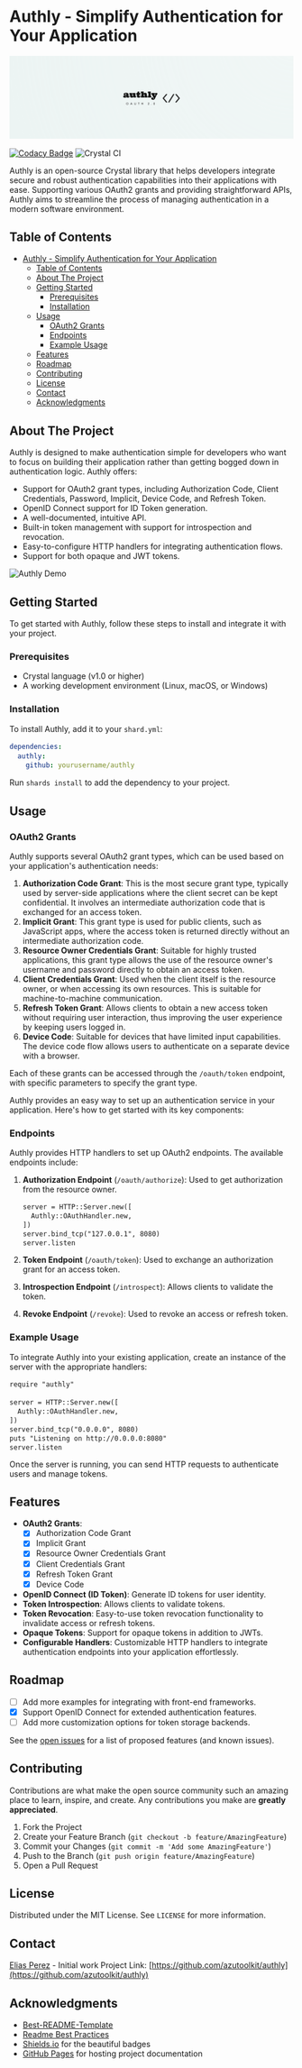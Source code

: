 # Authly - Simplify Authentication for Your Application

<div style="text-align:center"><img src="https://raw.githubusercontent.com/azutoolkit/authly/master/authly.png" /></div>

[![Codacy Badge](https://api.codacy.com/project/badge/Grade/747eef2e02594d40b63c9f05c6b94cd9)](https://app.codacy.com/manual/eliasjpr/authly?utm_source=github.com&utm_medium=referral&utm_content=eliasjpr/authly&utm_campaign=Badge_Grade_Settings) ![Crystal CI](https://github.com/eliasjpr/authly/workflows/Crystal%20CI/badge.svg?branch=master)

Authly is an open-source Crystal library that helps developers integrate secure and robust authentication capabilities into their applications with ease. Supporting various OAuth2 grants and providing straightforward APIs, Authly aims to streamline the process of managing authentication in a modern software environment.

## Table of Contents

- [Authly - Simplify Authentication for Your Application](#authly---simplify-authentication-for-your-application)
  - [Table of Contents](#table-of-contents)
  - [About The Project](#about-the-project)
  - [Getting Started](#getting-started)
    - [Prerequisites](#prerequisites)
    - [Installation](#installation)
  - [Usage](#usage)
    - [OAuth2 Grants](#oauth2-grants)
    - [Endpoints](#endpoints)
    - [Example Usage](#example-usage)
  - [Features](#features)
  - [Roadmap](#roadmap)
  - [Contributing](#contributing)
  - [License](#license)
  - [Contact](#contact)
  - [Acknowledgments](#acknowledgments)

## About The Project

Authly is designed to make authentication simple for developers who want to focus on building their application rather than getting bogged down in authentication logic. Authly offers:

- Support for OAuth2 grant types, including Authorization Code, Client Credentials, Password, Implicit, Device Code, and Refresh Token.
- OpenID Connect support for ID Token generation.
- A well-documented, intuitive API.
- Built-in token management with support for introspection and revocation.
- Easy-to-configure HTTP handlers for integrating authentication flows.
- Support for both opaque and JWT tokens.

![Authly Demo](images/demo.gif)

## Getting Started

To get started with Authly, follow these steps to install and integrate it with your project.

### Prerequisites

- Crystal language (v1.0 or higher)
- A working development environment (Linux, macOS, or Windows)

### Installation

To install Authly, add it to your `shard.yml`:

```yaml
dependencies:
  authly:
    github: yourusername/authly
```

Run `shards install` to add the dependency to your project.

## Usage

### OAuth2 Grants

Authly supports several OAuth2 grant types, which can be used based on your application's authentication needs:

1. **Authorization Code Grant**: This is the most secure grant type, typically used by server-side applications where the client secret can be kept confidential. It involves an intermediate authorization code that is exchanged for an access token.
2. **Implicit Grant**: This grant type is used for public clients, such as JavaScript apps, where the access token is returned directly without an intermediate authorization code.
3. **Resource Owner Credentials Grant**: Suitable for highly trusted applications, this grant type allows the use of the resource owner's username and password directly to obtain an access token.
4. **Client Credentials Grant**: Used when the client itself is the resource owner, or when accessing its own resources. This is suitable for machine-to-machine communication.
5. **Refresh Token Grant**: Allows clients to obtain a new access token without requiring user interaction, thus improving the user experience by keeping users logged in.
6. **Device Code**: Suitable for devices that have limited input capabilities. The device code flow allows users to authenticate on a separate device with a browser.

Each of these grants can be accessed through the `/oauth/token` endpoint, with specific parameters to specify the grant type.

Authly provides an easy way to set up an authentication service in your application. Here's how to get started with its key components:

### Endpoints

Authly provides HTTP handlers to set up OAuth2 endpoints. The available endpoints include:

1. **Authorization Endpoint** (`/oauth/authorize`): Used to get authorization from the resource owner.

   ```crystal
   server = HTTP::Server.new([
     Authly::OAuthHandler.new,
   ])
   server.bind_tcp("127.0.0.1", 8080)
   server.listen
   ```

2. **Token Endpoint** (`/oauth/token`): Used to exchange an authorization grant for an access token.
3. **Introspection Endpoint** (`/introspect`): Allows clients to validate the token.
4. **Revoke Endpoint** (`/revoke`): Used to revoke an access or refresh token.

### Example Usage

To integrate Authly into your existing application, create an instance of the server with the appropriate handlers:

```crystal
require "authly"

server = HTTP::Server.new([
  Authly::OAuthHandler.new,
])
server.bind_tcp("0.0.0.0", 8080)
puts "Listening on http://0.0.0.0:8080"
server.listen
```

Once the server is running, you can send HTTP requests to authenticate users and manage tokens.

## Features

- **OAuth2 Grants**:
  - [x] Authorization Code Grant
  - [x] Implicit Grant
  - [x] Resource Owner Credentials Grant
  - [x] Client Credentials Grant
  - [x] Refresh Token Grant
  - [x] Device Code
- **OpenID Connect (ID Token)**: Generate ID tokens for user identity.
- **Token Introspection**: Allows clients to validate tokens.
- **Token Revocation**: Easy-to-use token revocation functionality to invalidate access or refresh tokens.
- **Opaque Tokens**: Support for opaque tokens in addition to JWTs.
- **Configurable Handlers**: Customizable HTTP handlers to integrate authentication endpoints into your application effortlessly.

## Roadmap

- [ ] Add more examples for integrating with front-end frameworks.
- [x] Support OpenID Connect for extended authentication features.
- [ ] Add more customization options for token storage backends.

See the [open issues](https://github.com/yourusername/authly/issues) for a list of proposed features (and known issues).

## Contributing

Contributions are what make the open source community such an amazing place to learn, inspire, and create. Any contributions you make are **greatly appreciated**.

1. Fork the Project
2. Create your Feature Branch (`git checkout -b feature/AmazingFeature`)
3. Commit your Changes (`git commit -m 'Add some AmazingFeature'`)
4. Push to the Branch (`git push origin feature/AmazingFeature`)
5. Open a Pull Request

## License

Distributed under the MIT License. See `LICENSE` for more information.

## Contact

[Elias Perez](https://github.com/eliasjpr) - Initial work
Project Link: [https://github.com/azutoolkit/authly](https://github.com/azutoolkit/authly)

## Acknowledgments

- [Best-README-Template](https://github.com/othneildrew/Best-README-Template)
- [Readme Best Practices](https://github.com/jehna/readme-best-practices)
- [Shields.io](https://shields.io) for the beautiful badges
- [GitHub Pages](https://pages.github.com) for hosting project documentation
